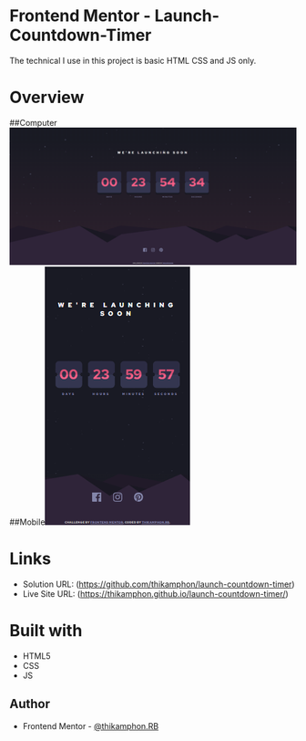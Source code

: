 # Frontend Mentor - Launch-Countdown-Timer

The technical I use in this project is basic HTML CSS and JS only.


# Overview
##Computer![enter image description here](overview/overview-computer.png)
##Mobile![enter image description here](overview/overview-mobie.png)


# Links
- Solution URL: (https://github.com/thikamphon/launch-countdown-timer)
- Live Site URL: (https://thikamphon.github.io/launch-countdown-timer/)


# Built with

- HTML5
- CSS
- JS

## Author

- Frontend Mentor - [@thikamphon.RB](https://www.frontendmentor.io/profile/thikamphon)

